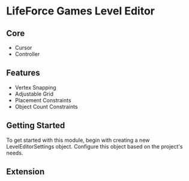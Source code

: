 # LifeForce Games Level Editor

## Core
* Cursor
* Controller

## Features
* Vertex Snapping
* Adjustable Grid
* Placement Constraints
* Object Count Constraints

## Getting Started
To get started with this module, begin with creating a new LevelEditorSettings object.
Configure this object based on the project's needs.

## Extension
